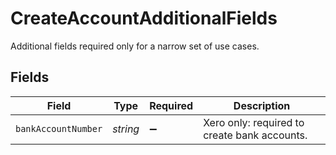# CreateAccountAdditionalFields

Additional fields required only for a narrow set of use cases.


## Fields

| Field                                        | Type                                         | Required                                     | Description                                  |
| -------------------------------------------- | -------------------------------------------- | -------------------------------------------- | -------------------------------------------- |
| `bankAccountNumber`                          | *string*                                     | :heavy_minus_sign:                           | Xero only: required to create bank accounts. |